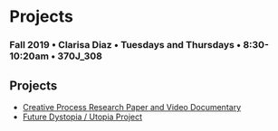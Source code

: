 # Projects

### Fall 2019 • Clarisa Diaz • Tuesdays and Thursdays • 8:30-10:20am • 370J_308

## Projects

* [Creative Process Research Paper and Video Documentary](creative-process-annotated-bibliography-and-video-documentary.md)
* [Future Dystopia / Utopia Project](future-dystopia-utopia-project.md)

